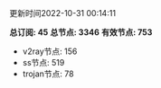 更新时间2022-10-31 00:14:11

**总订阅: 45**
**总节点: 3346**
**有效节点: 753**
- v2ray节点: 156
- ss节点: 519
- trojan节点: 78
